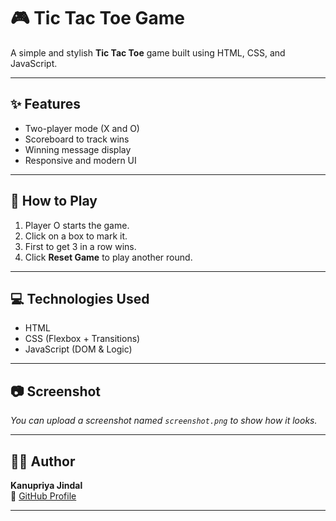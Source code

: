 # 🎮 Tic Tac Toe Game

A simple and stylish **Tic Tac Toe** game built using HTML, CSS, and JavaScript.

---

## ✨ Features

- Two-player mode (X and O)
- Scoreboard to track wins
- Winning message display
- Responsive and modern UI

---

## 🚀 How to Play

1. Player O starts the game.
2. Click on a box to mark it.
3. First to get 3 in a row wins.
4. Click **Reset Game** to play another round.

---

## 💻 Technologies Used

- HTML
- CSS (Flexbox + Transitions)
- JavaScript (DOM & Logic)

---

## 📷 Screenshot

_You can upload a screenshot named `screenshot.png` to show how it looks._

---

## 🙋‍♀️ Author

**Kanupriya Jindal**  
🔗 [GitHub Profile](https://github.com/Kanupriya-jindal)

---

